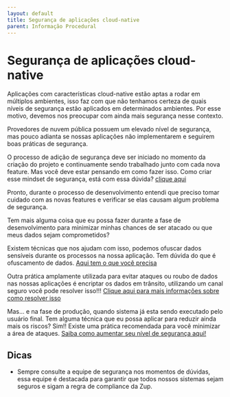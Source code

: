 ```yaml
---
layout: default
title: Segurança de aplicações cloud-native 
parent: Informação Procedural
---
```

# Segurança de aplicações cloud-native


Aplicações com características cloud-native estão aptas a rodar em múltiplos ambientes, isso faz com que não tenhamos certeza de quais níveis de segurança estão aplicados em determinados ambientes. Por esse motivo, devemos nos preocupar com ainda mais segurança nesse contexto.

Provedores de nuvem pública possuem um elevado nível de segurança, mas pouco adianta se nossas aplicações não implementarem e seguirem boas práticas de segurança.

O processo de adição de segurança deve ser iniciado no momento da criação do projeto e continuamente sendo trabalhado junto com cada nova feature. 
Mas você deve estar pensando em como fazer isso. Como criar esse mindset de segurança, está com essa dúvida? [clique aqui](incorpore_seguranca_design.md)

Pronto, durante o processo de desenvolvimento entendi que preciso tomar cuidado
com as novas features e verificar se elas causam algum problema de segurança.

Tem mais alguma coisa que eu possa fazer durante a fase de desenvolvimento para minimizar
minhas chances de ser atacado ou que meus dados sejam comprometidos?

Existem técnicas que nos ajudam com isso, podemos ofuscar dados sensíveis durante os processos 
na nossa aplicação. Tem dúvida do que é ofuscamento de dados. [Aqui tem o que você precisa](ofuscamento.md)  

Outra prática amplamente utilizada para evitar ataques ou roubo de dados nas nossas aplicações
é encriptar os dados em trânsito, utilizando um canal seguro você pode resolver isso!!!
[Clique aqui para mais informações sobre como resolver isso](encriptacao.md) 
 
Mas... e na fase de produção, quando sistema já esta sendo executado pelo usuário
final. 
Tem alguma técnica que eu possa aplicar para reduzir ainda mais os riscos? Sim!!
Existe uma prática recomendada para você minimizar a área de ataques. [Saiba como aumentar
seu nível de segurança aqui!](minimo_privilegios.md)

## Dicas

- Sempre consulte a equipe de segurança nos momentos de dúvidas, essa equipe é destacada
para garantir que todos nossos sistemas sejam seguros e sigam a regra de compliance da Zup.

